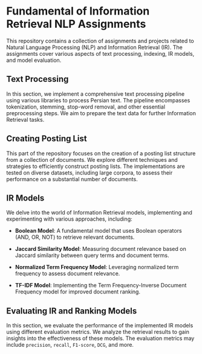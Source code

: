 # Fundamental of Information Retrieval NLP Assignments

This repository contains a collection of assignments and projects related to Natural Language Processing (NLP) and Information Retrieval (IR). The assignments cover various aspects of text processing, indexing, IR models, and model evaluation.

## Text Processing

In this section, we implement a comprehensive text processing pipeline using various libraries to process Persian text. The pipeline encompasses tokenization, stemming, stop-word removal, and other essential preprocessing steps. We aim to prepare the text data for further Information Retrieval tasks.

## Creating Posting List
This part of the repository focuses on the creation of a posting list structure from a collection of documents. We explore different techniques and strategies to efficiently construct posting lists. The implementations are tested on diverse datasets, including large corpora, to assess their performance on a substantial number of documents.

## IR Models

We delve into the world of Information Retrieval models, implementing and experimenting with various approaches, including:

- **Boolean Model**: A fundamental model that uses Boolean operators (AND, OR, NOT) to retrieve relevant documents.

- **Jaccard Similarity Model**: Measuring document relevance based on Jaccard similarity between query terms and document terms.

- **Normalized Term Frequency Model**: Leveraging normalized term frequency to assess document relevance.

- **TF-IDF Model**: Implementing the Term Frequency-Inverse Document Frequency model for improved document ranking.

## Evaluating IR and Ranking Models
In this section, we evaluate the performance of the implemented IR models using different evaluation metrics. We analyze the retrieval results to gain insights into the effectiveness of these models. The evaluation metrics may include `precision`, `recall`, `F1-score`, `DCG`, and more.


